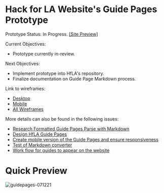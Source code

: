 # Hack for LA Website's Guide Pages Prototype

Prototype Status: In Progress. [[Site Preview]](https://alyssabenipayo.github.io/guidepages-prototype/)

Current Objectives:
- Prototype currently in-review.

Next Objectives:
- Implement prototype into HfLA's repository.
- Finalize documentation on Guide Page Markdown process.

Link to wireframes:
- [Desktop](https://www.figma.com/file/zp13t7IGvxubXRIGiLjClt/Hack-for-LA-Guide-Pages?node-id=0%3A19)
- [Mobile](https://www.figma.com/file/zp13t7IGvxubXRIGiLjClt/Hack-for-LA-Guide-Pages?node-id=0%3A206)
- [All Wireframes](https://www.figma.com/file/zp13t7IGvxubXRIGiLjClt/Hack-for-LA-Guide-Pages?node-id=0%3A2763)

More details can also be found in the following issues:
- [Research Formatted Guide Pages Parse with Markdown](https://github.com/hackforla/website/issues/1085)
- [Design HfLA Guide Pages](https://github.com/hackforla/website/issues/1525)
- [Create mobile version of the Guide Pages and ensure responsiveness](https://github.com/hackforla/website/issues/1515)
- [Test of Markdown converter](https://github.com/hackforla/guides/issues/10)
- [Work flow for guides to appear on the website](https://github.com/hackforla/website/issues/1630)


# Quick Preview

![guidepages-071221](https://user-images.githubusercontent.com/38295612/125382019-c5779b80-e349-11eb-98c7-76f4b7787ec0.gif)

